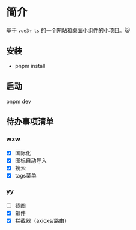 # 简介

基于 `vue3`+ `ts` 的一个网站和桌面小组件的小项目。😺

## 安装

- pnpm install

## 启动

pnpm dev

## 待办事项清单

### wzw
- [x] 国际化
- [x] 图标自动导入
- [x] 搜索
- [x] tags菜单

### yy
- [ ] 截图
- [x] 邮件
- [x] 拦截器（axioxs/路由）

